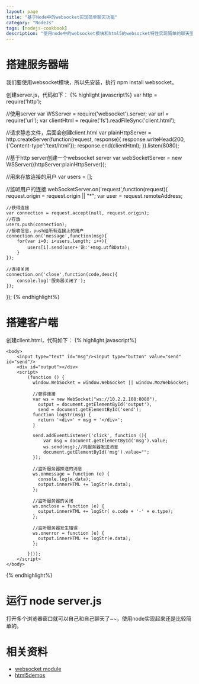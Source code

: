```yaml
---
layout: page
title: "基于Node中的websocket实现简单聊天功能"
category: "NodeJs"
tags: [nodejs-cookbook]
description: "使用node中的websocket模块和html5的websocket特性实现简单的聊天室逻辑"
---
```


# 搭建服务器端
我们要使用websocket模块，所以先安装，执行 npm install websocket。

创建server.js，代码如下：
{% highlight javascript%}
var http = require('http');

//使用server
var WSServer = require('websocket').server;
var url = require('url');
var clientHtml = require('fs').readFileSync('client.html');

//请求静态文件，后面会创建client.html
var plainHttpServer = http.createServer(function(request, response){
    response.writeHead(200, {'Content-type':'text/html'});
    response.end(clientHtml);
}).listen(8080);

//基于http server创建一个websocket server
var webSocketServer = new WSServer({httpServer:plainHttpServer});

//用来存放连接的用户
var users = [];

//监听用户的连接
webSocketServer.on('request',function(request){
    request.origin = request.origin || "*";
    var user = request.remoteAddress;

    //获得连接
    var connection = request.accept(null, request.origin);
    //存放
    users.push(connection);
    //接收信息，push给所有连接上的用户
    connection.on('message',function(msg){
        for(var i=0; i<users.length; i++){
            users[i].send(user+'说:'+msg.utf8Data);
        }
    });

    //连接关闭
    connection.on('close',function(code,desc){
        console.log('服务器关闭了');
    });
});
{% endhighlight%}

# 搭建客户端

创建client.html，代码如下：
{% highlight javascript%}
<!doctype html>
<html>
    <head>
        <title>websocket</title>
        <meta charset="utf-8"/>
    </head>

    <body>
        <input type="text" id="msg"/><input type="button" value="send" id="send"/>
        <div id="output"></div>
        <script>
            (function () {
              window.WebSocket = window.WebSocket || window.MozWebSocket;

              //获得连接
              var ws = new WebSocket("ws://10.2.2.108:8080"),
                output = document.getElementById('output'),
                send = document.getElementById('send');
              function logStr(msg) {
                return '<div>' + msg + '</div>';
              }  

              send.addEventListener('click', function (){ 
                  var msg = document.getElementById('msg').value;
                  ws.send(msg);//向服务器发送消息
                  document.getElementById('msg').value="";
              });

              //监听服务器推送的消息
              ws.onmessage = function (e) {
                console.log(e.data);
                output.innerHTML += logStr(e.data);
              };

              //监听服务器的关闭
              ws.onclose = function (e) {
                output.innerHTML += logStr( e.code + '-' + e.type);
              };

              //监听服务器发生错误
              ws.onerror = function (e) {
                output.innerHTML += logStr(e.data);
              };  

            }());
        </script>
    </body>
</html>
{% endhighlight%}

# 运行 node server.js

打开多个浏览器窗口就可以自己和自己聊天了~~，使用node实现起来还是比较简单的。

# 相关资料

- [websocket module](https://github.com/Worlize/WebSocket-Node)
- [html5demos](http://html5demos.com/web-socket)


